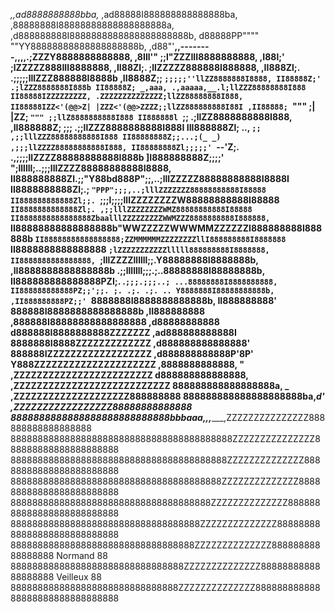 
_,,ad8888888888bba,_
,ad88888I888888888888888ba,
,88888888I88888888888888888888a,
,d888888888I8888888888888888888888b,
d88888PP"""" ""YY88888888888888888888b,
,d88"'__,,--------,,,,.;ZZZY8888888888888,
,8IIl'" ;;l"ZZZIII8888888888,
,I88l;' ;lZZZZZ888III8888888,
,II88Zl;. ;llZZZZZ888888I888888,
,II888Zl;. .;;;;;lllZZZ888888I8888b
,II8888Z;; `;;;;;''llZZ8888888I8888,
II88888Z;' .;lZZZ8888888I888b
II88888Z; _,aaa, .,aaaaa,__.l;llZZZ88888888I888
II88888IZZZZZZZZZ, .ZZZZZZZZZZZZZZ;llZZ88888888I888,
II88888IZZ<'(@@>Z| |ZZZ<'(@@>ZZZZ;;llZZ888888888I88I
,II88888; `""" ;| |ZZ; `""" ;;llZ8888888888I888
II888888l `;; .;llZZ8888888888I888,
,II888888Z; ;;; .;;llZZZ8888888888I888I
III888888Zl; .., `;; ,;;lllZZZ88888888888I888
II88888888Z;;...;(_ _) ,;;;llZZZZ88888888888I888,
II88888888Zl;;;;;' `--'Z;. .,;;;;llZZZZ88888888888I888b
]I888888888Z;;;;' ";llllll;..;;;lllZZZZ88888888888I8888,
II888888888Zl.;;"Y88bd888P";;,..;lllZZZZZ88888888888I8888I
II8888888888Zl;.; `"PPP";;;,..;lllZZZZZZZ88888888888I88888
II888888888888Zl;;. `;;;l;;;;lllZZZZZZZZW88888888888I88888
`II8888888888888Zl;. ,;;lllZZZZZZZZWMZ88888888888I88888
II8888888888888888ZbaalllZZZZZZZZZWWMZZZ8888888888I888888,
`II88888888888888888b"WWZZZZZWWWMMZZZZZZI888888888I888888b
`II88888888888888888;ZZMMMMMMZZZZZZZZllI888888888I8888888
`II8888888888888888 `;lZZZZZZZZZZZlllll888888888I8888888,
II8888888888888888, `;lllZZZZllllll;;.Y88888888I8888888b,
,II8888888888888888b .;;lllllll;;;.;..88888888I88888888b,
II888888888888888PZI;. .`;;;.;;;..; ...88888888I8888888888,
II888888888888PZ;;';;. ;. .;. .;. .. Y8888888I88888888888b,
,II888888888PZ;;' `8888888I8888888888888b,
II888888888' 888888I8888888888888888b
,II888888888 ,888888I88888888888888888
,d88888888888 d888888I8888888888ZZZZZZZ
,ad888888888888I 8888888I8888ZZZZZZZZZZZZZ
,d888888888888888' 888888IZZZZZZZZZZZZZZZZZZ
,d888888888888P'8P' Y888ZZZZZZZZZZZZZZZZZZZZZ
,8888888888888, " ,ZZZZZZZZZZZZZZZZZZZZZZZZ
d888888888888888, ,ZZZZZZZZZZZZZZZZZZZZZZZZZZZ
888888888888888888a, _ ,ZZZZZZZZZZZZZZZZZZZZ888888888
888888888888888888888ba,_d' ,ZZZZZZZZZZZZZZZZZ88888888888888
8888888888888888888888888888bbbaaa,,,______,ZZZZZZZZZZZZZZZ888888888888888888
88888888888888888888888888888888888888888ZZZZZZZZZZZZZZZ888888888888888888888
8888888888888888888888888888888888888888ZZZZZZZZZZZZZZ88888888888888888888888
888888888888888888888888888888888888888ZZZZZZZZZZZZZZ888888888888888888888888
8888888888888888888888888888888888888ZZZZZZZZZZZZZZ88888888888888888888888888
88888888888888888888888888888888888ZZZZZZZZZZZZZZ8888888888888888888888888888
8888888888888888888888888888888888ZZZZZZZZZZZZZZ88888888888888888 Normand 88
88888888888888888888888888888888ZZZZZZZZZZZZZZ8888888888888888888 Veilleux 88
8888888888888888888888888888888ZZZZZZZZZZZZZZ88888888888888888888888888888888
